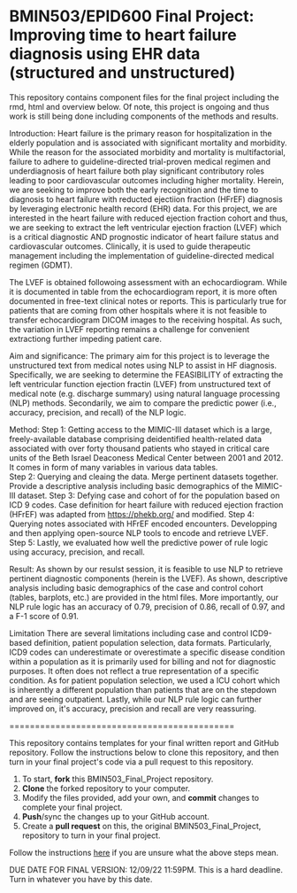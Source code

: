 # BMIN503/EPID600 Final Project: Improving time to heart failure diagnosis using EHR data (structured and unstructured) 

This repository contains component files for the final project including the rmd, html and overview below. Of note, this project is ongoing and thus work is still being done including components of the methods and results. 


Introduction: 
Heart failure is the primary reason for hospitalization in the elderly population and is associated with significant mortality and morbidity. While the reason for the  associated morbidity and mortality is multifactorial, failure to adhere to guideline-directed trial-proven medical regimen and underdiagnosis of heart failure both play significant contributory roles leading to poor cardiovascular outcomes including higher mortality. Herein, we are seeking to improve both the early recognition and the time to diagnosis to heart failure with reducted ejectiion fraction (HFrEF) diagnosis by leveraging electronic health record (EHR) data. For this project, we are interested in the heart failure with reduced ejection fraction cohort and thus, we are seeking to extract the left ventricular ejection fraction (LVEF) which is a critical diagnostic AND prognostic indicator of heart failure status and cardiovascular outcomes. Clinically, it is used to guide therapeutic management including the implementation of guideline-directed medical regimen (GDMT). 

The LVEF is obtained followoing assessment with an echocardiogram. While it is documented in table from the echocardiogram report, it is more often documented in free-text clinical notes or reports. This is particularly true for patients that are coming from other hospitals where it is not feasible to transfer echocardiogram DICOM images to the receiving hospital. As such, the variation in LVEF reporting remains a challenge for convenient extractiong further impeding patient care. 



Aim and significance:
The primary aim for this project is to leverage the unstructured text from medical notes using NLP to assist in HF diagnosis. Specifically, we are seeking to determine the FEASIBILITY of extracting the left ventricular function ejection fractin (LVEF) from unstructured text of medical note (e.g. discharge summary) using natural language processing (NLP) methods. Secondarily, we aim to compare the predictic power (i.e., accuracy, precision, and recall) of the NLP logic. 

Method:
Step 1: Getting access to the MIMIC-III dataset which is a large, freely-available database comprising deidentified health-related data associated with over forty thousand patients who stayed in critical care units of the Beth Israel Deaconess Medical Center between 2001 and 2012. It comes in form of many variables in various data tables.  
Step 2: Querying and cleaing the data. Merge pertinent datasets together. Provide a descriptive analysis including basic demographics of the MIMIC-III dataset.
Step 3: Defying case and cohort of for the population based on ICD 9 codes. Case definition for heart failure with reduced ejection fraction (HFrEF) was adapted from https://phekb.org/ and modified. 
Step 4: Querying notes associated with HFrEF encoded encounters. Developping and then applying open-source NLP tools to encode and retrieve LVEF.  
Step 5: Lastly, we evaluated how well the predictive power of rule logic using accuracy, precision, and recall.

Result:
As shown by our resulst session, it is feasible to use NLP to retrieve pertinent diagnostic components (herein is the LVEF). As shown, descriptive analysis including basic demographics of the case and control cohort (tables, barplots, etc.) are provided in the html files. More importantly, our NLP rule logic has an accuracy of 0.79, precision of 0.86, recall of 0.97, and a F-1 score of 0.91. 

Limitation
There are several limitations including case and control ICD9-based definition, patient population selection, data formats. Particularly, ICD9 codes can underestimate or overestimate a specific disease condition within a population as it is primarily used for billing and not for diagnostic purposes. It often does not reflect a true representation of a specific condition. As for patient population selection, we used a ICU cohort which is inherently a different population than patients that are on the stepdown and are seeing outpatient. Lastly, while our NLP rule logic can further improved on, it's accuracy, precision and recall are very reassuring.  


============================================

This repository contains templates for your final written report and GitHub repository. Follow the instructions below to clone this repository, and then turn in your final project's code via a pull request to this repository.


1. To start, **fork** this BMIN503_Final_Project repository.
1. **Clone** the forked repository to your computer.
1. Modify the files provided, add your own, and **commit** changes to complete your final project.
1. **Push**/sync the changes up to your GitHub account.
1. Create a **pull request** on this, the original BMIN503_Final_Project, repository to turn in your final project.


Follow the instructions [here][forking] if you are unsure what the above steps mean.

DUE DATE FOR FINAL VERSION: 12/09/22 11:59PM. This is a hard deadline. Turn in whatever you have by this date.


<!-- Links -->
[forking]: https://guides.github.com/activities/forking/

